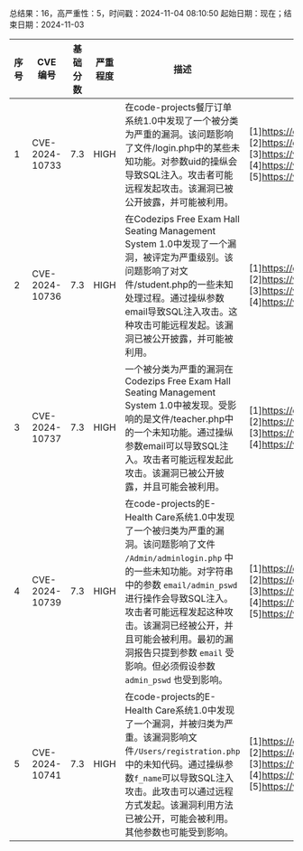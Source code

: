 总结果：16，高严重性：5，时间戳：2024-11-04 08:10:50
起始日期：现在；结束日期：2024-11-03

| 序号 | CVE 编号 | 基础分数 | 严重程度 | 描述 | 参考文献 |
|-----|--------|------------|----------|-------------|------------|
| 1 | CVE-2024-10733 | 7.3  | HIGH | 在code-projects餐厅订单系统1.0中发现了一个被分类为严重的漏洞。该问题影响了文件/login.php中的某些未知功能。对参数uid的操纵会导致SQL注入。攻击者可能远程发起攻击。该漏洞已被公开披露，并可能被利用。 | [1]https://code-projects.org/<br>[2]https://github.com/415Curry/cve/issues/1<br>[3]https://vuldb.com/?ctiid.282902<br>[4]https://vuldb.com/?id.282902<br>[5]https://vuldb.com/?submit.435235 |
| 2 | CVE-2024-10736 | 7.3  | HIGH | 在Codezips Free Exam Hall Seating Management System 1.0中发现了一个漏洞，被评定为严重级别。该问题影响了对文件/student.php的一些未知处理过程。通过操纵参数email导致SQL注入攻击。这种攻击可能远程发起。该漏洞已被公开披露，并可能被利用。 | [1]https://github.com/EddieAy/cve/issues/3<br>[2]https://vuldb.com/?ctiid.282905<br>[3]https://vuldb.com/?id.282905<br>[4]https://vuldb.com/?submit.435425 |
| 3 | CVE-2024-10737 | 7.3  | HIGH | 一个被分类为严重的漏洞在Codezips Free Exam Hall Seating Management System 1.0中被发现。受影响的是文件/teacher.php中的一个未知功能。通过操纵参数email可以导致SQL注入。攻击者可能远程发起此攻击。该漏洞已被公开披露，并且可能会被利用。 | [1]https://github.com/Scholar-XD/CVE/issues/1<br>[2]https://vuldb.com/?ctiid.282906<br>[3]https://vuldb.com/?id.282906<br>[4]https://vuldb.com/?submit.435487 |
| 4 | CVE-2024-10739 | 7.3  | HIGH | 在code-projects的E-Health Care系统1.0中发现了一个被归类为严重的漏洞。该问题影响了文件 `/Admin/adminlogin.php` 中的一些未知功能。对字符串中的参数 `email/admin_pswd` 进行操作会导致SQL注入。攻击者可能远程发起这种攻击。该漏洞已经被公开，并且可能会被利用。最初的漏洞报告只提到参数 `email` 受影响。但必须假设参数 `admin_pswd` 也受到影响。 | [1]https://code-projects.org/<br>[2]https://github.com/UnrealdDei/cve/blob/main/sql11.md<br>[3]https://vuldb.com/?ctiid.282908<br>[4]https://vuldb.com/?id.282908<br>[5]https://vuldb.com/?submit.436014 |
| 5 | CVE-2024-10741 | 7.3  | HIGH | 在code-projects的E-Health Care系统1.0中发现了一个漏洞，并被归类为严重。该漏洞影响文件`/Users/registration.php`中的未知代码。通过操纵参数`f_name`可以导致SQL注入攻击。此攻击可以通过远程方式发起。该漏洞利用方法已被公开，可能会被利用。其他参数也可能受到影响。 | [1]https://code-projects.org/<br>[2]https://github.com/maxihongtatum/cve/blob/main/sql14.md<br>[3]https://vuldb.com/?ctiid.282910<br>[4]https://vuldb.com/?id.282910<br>[5]https://vuldb.com/?submit.436319 |